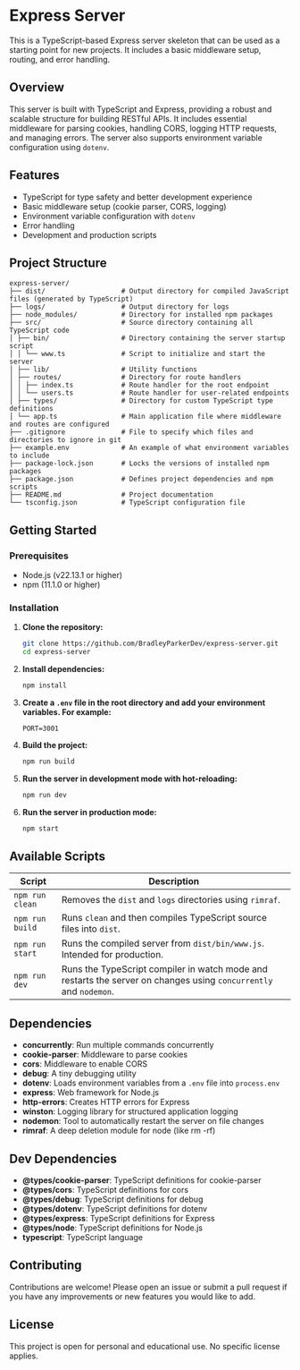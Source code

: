 # Express Server

This is a TypeScript-based Express server skeleton that can be used as a starting point for new projects. It includes a basic middleware setup, routing, and error handling.

## Overview

This server is built with TypeScript and Express, providing a robust and scalable structure for building RESTful APIs. It includes essential middleware for parsing cookies, handling CORS, logging HTTP requests, and managing errors. The server also supports environment variable configuration using `dotenv`.

## Features

- TypeScript for type safety and better development experience
- Basic middleware setup (cookie parser, CORS, logging)
- Environment variable configuration with `dotenv`
- Error handling
- Development and production scripts

## Project Structure
```
express-server/
├── dist/                   # Output directory for compiled JavaScript files (generated by TypeScript)
├── logs/                   # Output directory for logs
├── node_modules/           # Directory for installed npm packages
├── src/                    # Source directory containing all TypeScript code
│ ├── bin/                  # Directory containing the server startup script
│ │ └── www.ts              # Script to initialize and start the server
│ ├── lib/                  # Utility functions
│ ├── routes/               # Directory for route handlers
│ │ ├── index.ts            # Route handler for the root endpoint
│ │ └── users.ts            # Route handler for user-related endpoints
│ ├── types/                # Directory for custom TypeScript type definitions
│ └── app.ts                # Main application file where middleware and routes are configured
├── .gitignore              # File to specify which files and directories to ignore in git
├── example.env             # An example of what environment variables to include
├── package-lock.json       # Locks the versions of installed npm packages
├── package.json            # Defines project dependencies and npm scripts
├── README.md               # Project documentation
└── tsconfig.json           # TypeScript configuration file

```

## Getting Started

### Prerequisites

- Node.js (v22.13.1 or higher)
- npm (11.1.0 or higher)

### Installation

1. **Clone the repository:**

    ```sh
    git clone https://github.com/BradleyParkerDev/express-server.git
    cd express-server
    ```

2. **Install dependencies:**

    ```sh
    npm install
    ```

3. **Create a `.env` file in the root directory and add your environment variables. For example:**

    ```env
    PORT=3001
    ```

4. **Build the project:**

    ```sh
    npm run build
    ```

5. **Run the server in development mode with hot-reloading:**

    ```sh
    npm run dev
    ```

6. **Run the server in production mode:**

    ```sh
    npm start
    ```

## Available Scripts

| Script           | Description                                                                                      |
|------------------|--------------------------------------------------------------------------------------------------|
| `npm run clean`  | Removes the `dist` and `logs` directories using `rimraf`.                                       |
| `npm run build`  | Runs `clean` and then compiles TypeScript source files into `dist`.                             |
| `npm run start`  | Runs the compiled server from `dist/bin/www.js`. Intended for production.                       |
| `npm run dev`    | Runs the TypeScript compiler in watch mode and restarts the server on changes using `concurrently` and `nodemon`. |

## Dependencies

- **concurrently**: Run multiple commands concurrently
- **cookie-parser**: Middleware to parse cookies
- **cors**: Middleware to enable CORS
- **debug**: A tiny debugging utility
- **dotenv**: Loads environment variables from a `.env` file into `process.env`
- **express**: Web framework for Node.js
- **http-errors**: Creates HTTP errors for Express
- **winston**: Logging library for structured application logging
- **nodemon**: Tool to automatically restart the server on file changes
- **rimraf**: A deep deletion module for node (like rm -rf)

## Dev Dependencies

- **@types/cookie-parser**: TypeScript definitions for cookie-parser
- **@types/cors**: TypeScript definitions for cors
- **@types/debug**: TypeScript definitions for debug
- **@types/dotenv**: TypeScript definitions for dotenv
- **@types/express**: TypeScript definitions for Express
- **@types/node**: TypeScript definitions for Node.js
- **typescript**: TypeScript language

## Contributing

Contributions are welcome! Please open an issue or submit a pull request if you have any improvements or new features you would like to add.

## License

This project is open for personal and educational use. No specific license applies.
